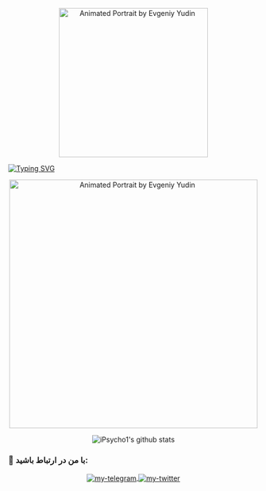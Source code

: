 <p align="center">
  <img src="https://mir-s3-cdn-cf.behance.net/project_modules/max_800/e8573a161921919.63ce8c3574251.gif" alt="Animated Portrait by Evgeniy Yudin" width="300"/>
</p>

<a href="https://git.io/typing-svg"><img src="https://readme-typing-svg.demolab.com?font=Bitcount+Grid+Double&pause=1000&color=5DFF58&center=true&vCenter=true&random=true&width=435&lines=+%D9%87%D8%B3%D8%AA%D9%85+iPsycho+%D8%B3%D9%84%D8%A7%D9%85+%D9%85%D9%86+%F0%9F%A4%9D;%D8%A8%D9%87+%D8%B5%D9%81%D8%AD%D9%87+%DA%AF%DB%8C%D8%AA+%D9%87%D8%A7%D8%A8+%D9%85%D9%86+%D8%AE%D9%88%D8%B4+%D8%A2%D9%85%D8%AF%DB%8C%D8%AF" alt="Typing SVG" /></a>

<p align="center">
  <img src="https://mir-s3-cdn-cf.behance.net/project_modules/max_1200/e8573a161921919.63ce8c3574251.gif" alt="Animated Portrait by Evgeniy Yudin" width="500"/>
</p>

<p align="center">
  <img src="https://github-readme-stats.vercel.app/api?username=iPsycho1&show_icons=true&theme=tokyonight&hide_border=true&count_private=true" alt="iPsycho1's github stats" />
  <br/>

### 🤝 با من در ارتباط باشید:
<p align="center">
  <a href="https://t.me/YOUR-TELEGRAM-ID" target="_blank">
    <img align="center" src="https://img.shields.io/badge/Telegram-2CA5E0?style=for-the-badge&logo=telegram&logoColor=white" alt="my-telegram"/>
  </a>
  <a href="https://twitter.com/YOUR-TWITTER-USERNAME" target="_blank">
    <img align="center" src="https://img.shields.io/badge/Twitter-1DA1F2?style=for-the-badge&logo=twitter&logoColor=white" alt="my-twitter"/>
  </a>
</p>
